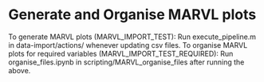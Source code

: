 # Generate and Organise MARVL plots

To generate MARVL plots (MARVL_IMPORT_TEST): Run execute_pipeline.m in data-import/actions/ whenever updating csv files.
To organise MARVL plots for required variables (MARVL_IMPORT_TEST_REQUIRED): Run organise_files.ipynb in scripting/MARVL_organise_files after running the above.
